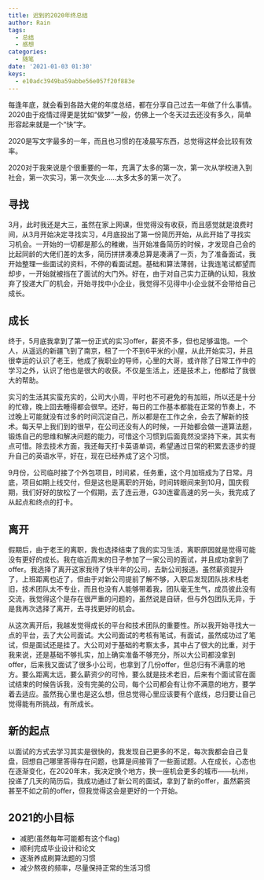 ```yaml
---
title: 迟到的2020年终总结
author: Rain
tags:
  - 总结
  - 感想
categories:
  - 随笔
date: '2021-01-03 01:30'
keys: 
  - e10adc3949ba59abbe56e057f20f883e
---
```


每逢年底，就会看到各路大佬的年度总结，都在分享自己过去一年做了什么事情。2020由于疫情过得更是犹如“做梦”一般，仿佛上一个冬天过去还没有多久，简单形容起来就是一个“快”字。

2020是写文字最多的一年，而且也习惯的在凌晨写东西，总觉得这样会比较有效率。

2020对于我来说是个很重要的一年，充满了太多的第一次，第一次从学校进入到社会，第一次实习，第一次失业......太多太多的第一次了。

## 寻找

3月，此时我还是大三，虽然在家上网课，但觉得没有收获，而且感觉就是浪费时间，从3月开始决定寻找实习，4月底投出了第一份简历开始，从此开始了寻找实习机会。一开始的一切都是那么的稚嫩，当开始准备简历的时候，才发现自己会的比起同龄的大佬们差的太多，简历拼拼凑凑总算是凑满了一页，为了准备面试，我开始整理一些面试的资料，不停的看面试题。基础和算法薄弱，让我连笔试都望而却步，一开始就被挡在了面试的大门外。好在，由于对自己实力正确的认知，我放弃了投递大厂的机会，开始寻找中小企业，我觉得不见得中小企业就不会带给自己成长。

## 成长

终于，5月底我拿到了第一份正式的实习offer，薪资不多，但也足够温饱。一个人，从遥远的新疆飞到了南京，租了一个不到6平米的小屋，从此开始实习，并且很幸运的认识了老王，他成了我职业的导师，心里的大哥，或许除了日常工作中的学习之外，认识了他也是很大的收获。不仅是生活上，还是技术上，他都给了我很大的帮助。

实习的生活其实蛮充实的，公司大小周，平时也不可避免的有加班，所以还是十分的忙碌，晚上回去睡得都会很早。还好，每日的工作基本都能在正常的节奏上，不过晚上可能就没有过多的时间沉淀自己，所以都是在工作之余，会去了解新的技术。每天早上我们到的很早，在公司还没有人的时候，一开始都会做一道算法题，锻炼自己的思维和解决问题的能力，可惜这个习惯到后面竟然没坚持下来，其实有点可惜。除去技术方面，我还每天打卡英语单词，希望通过日常的积累去逐步的提升自己的英语水平，好在，现在已经养成了这个习惯。

9月份，公司临时接了个外包项目，时间紧，任务重，这个月加班成为了日常。月底，项目如期上线交付，但是这也是离职的开始，时间转眼间来到10月，国庆假期，我们好好的放松了一个假期，去了连云港，G30连霍高速的另一头，我完成了从起点和终点的打卡。

## 离开

假期后，由于老王的离职，我也选择结束了我的实习生活，离职原因就是觉得可能没有更好的成长。我在临近周末的日子参加了一家公司的面试，并且成功拿到了offer。我选择了离开这家我待了快半年的公司，去新公司报道。虽然薪资提升了，上班距离也近了，但由于对新公司提前了解不够，入职后发现团队技术栈老旧，技术团队太不专业，而且也没有人能够带着我，团队毫无生气，成员彼此没有交流，我觉得这个是存在很严重的问题的，虽然说是自研，但与外包团队无异，于是我再次选择了离开，去寻找更好的机会。

从这次离开后，我越发觉得成长的平台和技术团队的重要性。所以我开始寻找大一点的平台，去了大公司面试。大公司面试的考核有笔试，有面试，虽然成功过了笔试，但是面试还是挂了。大公司对于基础的考察太多，其中占了很大的比重，对于我来说，还是基础不够扎实，加上确实准备不够充分，所以大公司都没拿到offer，后来我又面试了很多小公司，也拿到了几份offer，但总归有不满意的地方。要么距离太远，要么薪资少的可怜，要么就是技术老旧，后来有个面试官在面试结束的时候告诉我，没有完美的公司，每个公司都会有让你不满意的地方，要学着去适应。虽然我心里也是这么想，但总觉得心里应该要有个底线，总归要让自己觉得能有所挑战，有所成长。

## 新的起点

以面试的方式去学习其实是很快的，我发现自己更多的不足，每次我都会自己复盘，回想自己哪里答得存在问题，也算是间接背了一些面试题。人在成长，心态也在逐渐变化，在2020年末，我决定换个地方，换一座机会更多的城市——杭州，投递了几天的简历后，我成功通过了新公司的面试，拿到了新的offer，虽然薪资甚至不如之前的offer，但我觉得这会是更好的一个开始。

## 2021的小目标

- 减肥(虽然每年可能都有这个flag)
- 顺利完成毕业设计和论文
- 逐渐养成刷算法题的习惯
- 减少熬夜的频率，尽量保持正常的生活习惯

<Boxx/>
